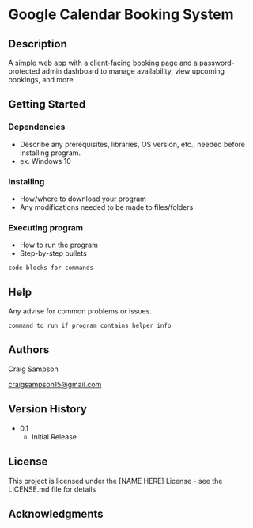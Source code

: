 # Google Calendar Booking System

## Description

A simple web app with a client-facing booking page and a password-protected admin dashboard to manage availability, view upcoming bookings, and more.

## Getting Started

### Dependencies

* Describe any prerequisites, libraries, OS version, etc., needed before installing program.
* ex. Windows 10

### Installing

* How/where to download your program
* Any modifications needed to be made to files/folders

### Executing program

* How to run the program
* Step-by-step bullets
```
code blocks for commands
```

## Help

Any advise for common problems or issues.
```
command to run if program contains helper info
```

## Authors

Craig Sampson

craigsampson15@gmail.com

## Version History

* 0.1
    * Initial Release

## License

This project is licensed under the [NAME HERE] License - see the LICENSE.md file for details

## Acknowledgments

